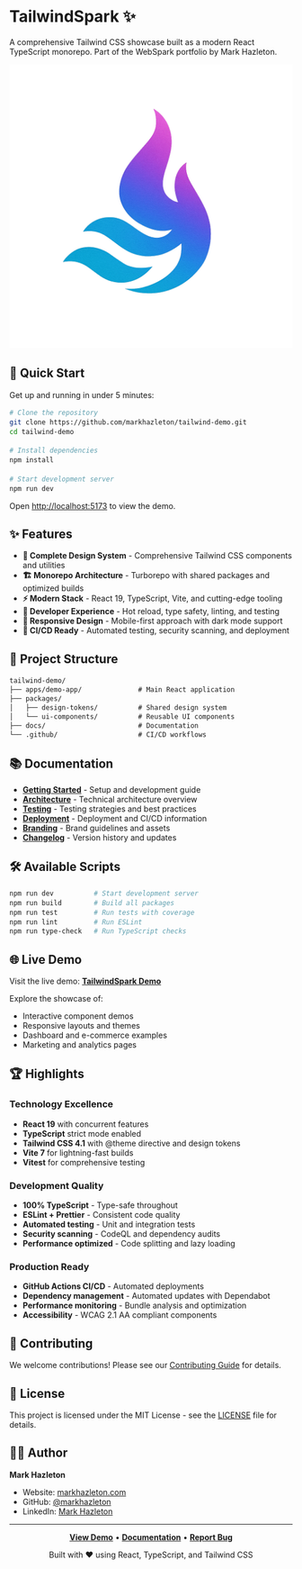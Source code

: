 # TailwindSpark ✨

A comprehensive Tailwind CSS showcase built as a modern React TypeScript monorepo. Part of the WebSpark portfolio by Mark Hazleton.

![TailwindSpark Demo](https://raw.githubusercontent.com/markhazleton/tailwind-demo/main/apps/demo-app/public/TailwindSpark.png)

## 🚀 Quick Start

Get up and running in under 5 minutes:

```bash
# Clone the repository
git clone https://github.com/markhazleton/tailwind-demo.git
cd tailwind-demo

# Install dependencies
npm install

# Start development server
npm run dev
```

Open [http://localhost:5173](http://localhost:5173) to view the demo.

## ✨ Features

- **🎨 Complete Design System** - Comprehensive Tailwind CSS components and utilities
- **🏗️ Monorepo Architecture** - Turborepo with shared packages and optimized builds
- **⚡ Modern Stack** - React 19, TypeScript, Vite, and cutting-edge tooling
- **🔧 Developer Experience** - Hot reload, type safety, linting, and testing
- **📱 Responsive Design** - Mobile-first approach with dark mode support
- **🚀 CI/CD Ready** - Automated testing, security scanning, and deployment

## 📁 Project Structure

```
tailwind-demo/
├── apps/demo-app/              # Main React application
├── packages/
│   ├── design-tokens/          # Shared design system
│   └── ui-components/          # Reusable UI components
├── docs/                       # Documentation
└── .github/                    # CI/CD workflows
```

## 📚 Documentation

- **[Getting Started](./docs/GETTING_STARTED.md)** - Setup and development guide
- **[Architecture](./docs/ARCHITECTURE.md)** - Technical architecture overview
- **[Testing](./docs/TESTING.md)** - Testing strategies and best practices
- **[Deployment](./docs/DEPLOYMENT.md)** - Deployment and CI/CD information
- **[Branding](./docs/BRANDING.md)** - Brand guidelines and assets
- **[Changelog](./docs/CHANGELOG.md)** - Version history and updates

## 🛠️ Available Scripts

```bash
npm run dev          # Start development server
npm run build        # Build all packages
npm run test         # Run tests with coverage
npm run lint         # Run ESLint
npm run type-check   # Run TypeScript checks
```

## 🌐 Live Demo

Visit the live demo: **[TailwindSpark Demo](https://markhazleton.github.io/tailwind-demo/)**

Explore the showcase of:

- Interactive component demos
- Responsive layouts and themes
- Dashboard and e-commerce examples
- Marketing and analytics pages

## 🏆 Highlights

### Technology Excellence

- **React 19** with concurrent features
- **TypeScript** strict mode enabled
- **Tailwind CSS 4.1** with @theme directive and design tokens
- **Vite 7** for lightning-fast builds
- **Vitest** for comprehensive testing

### Development Quality

- **100% TypeScript** - Type-safe throughout
- **ESLint + Prettier** - Consistent code quality
- **Automated testing** - Unit and integration tests
- **Security scanning** - CodeQL and dependency audits
- **Performance optimized** - Code splitting and lazy loading

### Production Ready

- **GitHub Actions CI/CD** - Automated deployments
- **Dependency management** - Automated updates with Dependabot
- **Performance monitoring** - Bundle analysis and optimization
- **Accessibility** - WCAG 2.1 AA compliant components

## 🤝 Contributing

We welcome contributions! Please see our [Contributing Guide](./CONTRIBUTING.md) for details.

## 📄 License

This project is licensed under the MIT License - see the [LICENSE](LICENSE) file for details.

## 👨‍💻 Author

**Mark Hazleton**

- Website: [markhazleton.com](https://markhazleton.com)
- GitHub: [@markhazleton](https://github.com/markhazleton)
- LinkedIn: [Mark Hazleton](https://linkedin.com/in/markhazleton)

---

<div align="center">

**[View Demo](https://markhazleton.github.io/tailwind-demo/)** • **[Documentation](./docs/)** • **[Report Bug](https://github.com/markhazleton/tailwind-demo/issues)**

Built with ❤️ using React, TypeScript, and Tailwind CSS

</div>
